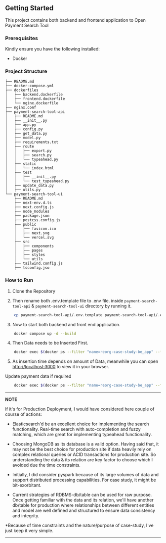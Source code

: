 ## Getting Started

This project contains both backend and frontend application to Open Payment Search Tool

### Prerequisites

Kindly ensure you have the following installed:
- Docker

### Project Structure

```
├── README.md
├── docker-compose.yml
├── dockerfiles
│   ├── backend.dockerfile
│   ├── frontend.dockerfile
│   └── nginx.dockerfile
├── nginx.conf
├── payment-search-tool-api
│   ├── README.md
│   ├── __init__.py
│   ├── app.py
│   ├── config.py
│   ├── get_data.py
│   ├── model.py
│   ├── requirements.txt
│   ├── route
│   │   ├── export.py
│   │   ├── search.py
│   │   └── typeahead.py
│   ├── static
│   │   └── index.html
│   ├── test
│   │   ├── __init__.py
│   │   └── test_typeahead.py
│   ├── update_data.py
│   ├── utils.py
└── payment-search-tool-ui
    ├── README.md
    ├── next-env.d.ts
    ├── next.config.js
    ├── node_modules
    ├── package.json
    ├── postcss.config.js
    ├── public
    │   ├── favicon.ico
    │   ├── next.svg
    │   └── vercel.svg
    ├── src
    │   ├── components
    │   ├── pages
    │   ├── styles
    │   └── utils
    ├── tailwind.config.js
    ├── tsconfig.jso
```


### How to Run

1. Clone the Repository

2. Then rename both .env.template file to .env file. inside `payment-search-tool-api` & `payment-search-tool-ui` directory by running it.
```bash
    cp payment-search-tool-api/.env.template payment-search-tool-api/.env && cp payment-search-tool-ui/.env.template payment-search-tool-ui/.env
```

3. Now to start both backend and front end application.
```bash
    docker compose up -d --build
```

4. Then Data needs to be Inserted First.
```bash
    docker exec $(docker ps --filter "name=reorg-case-study-be_app" --format "{{.ID}}") sh -c 'python insert_data.py'
```

5. As insertion time depends on amount of Data, meanwhile you can open [http://localhost:3000](http://localhost:3000) to view it in your browser.

Update payment data if required
```bash
    docker exec $(docker ps --filter "name=reorg-case-study-be_app" --format "{{.ID}}") sh -c 'python update_data.py'
```

---
**NOTE**

If it's for Production Deployment, I would have considered here couple of course of actions: 
- Elasticsearch'd be an excellent choice for implementing the search functionality. Real-time search with auto-completion and fuzzy matching, which are great for implementing typeahead functionality. 

- Choosing MongoDB as its database is a valid option. Having said that, it may not be the best choice for production site if data heavily rely on complex relational queries or ACID transactions for production site. So understanding the data & its relation are key factor to choose which I avoided due the time constraints.

- Initially, I did consider pyspark because of its large volumes of data and support distributed processing capabilities. For case study, it might be bit-exorbitant.

- Current strategies of RDBMS-db/table can be used for raw purpose. Once getting familiar with the data and its relation, we'll have another db/table for production where relationships between different entities and model are well defined and structured to ensure data consistency and integrity.

*Because of time constraints and the nature/purpose of case-study, I've just keep it very simple.

---